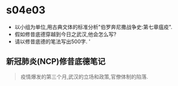 # s04e03

- 以小组为单位,用古典文体的标准分析"伯罗奔尼撒战争史:第七章瘟疫". 
- 假如修昔底德穿越到今日之武汉,他会怎么写?
- 请以修昔底德的笔法写出500字.  '

## 新冠肺炎(NCP)修昔底德笔记
> 疫情爆发的第三个月,武汉的立场和政策,官僚体制的陷落.




